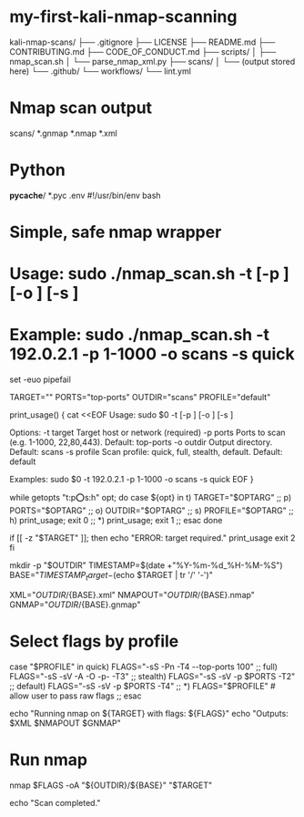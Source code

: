 # my-first-kali-nmap-scanning
kali-nmap-scans/
├── .gitignore
├── LICENSE
├── README.md
├── CONTRIBUTING.md
├── CODE_OF_CONDUCT.md
├── scripts/
│   ├── nmap_scan.sh
│   └── parse_nmap_xml.py
├── scans/
│   └── (output stored here)
└── .github/
    └── workflows/
        └── lint.yml
# Nmap scan output
scans/
*.gnmap
*.nmap
*.xml

# Python
__pycache__/
*.pyc
.env
#!/usr/bin/env bash
# Simple, safe nmap wrapper
# Usage: sudo ./nmap_scan.sh -t <target> [-p <ports>] [-o <outdir>] [-s <profile>]
# Example: sudo ./nmap_scan.sh -t 192.0.2.1 -p 1-1000 -o scans -s quick

set -euo pipefail

TARGET=""
PORTS="top-ports"
OUTDIR="scans"
PROFILE="default"

print_usage() {
  cat <<EOF
Usage: sudo $0 -t <target> [-p <ports>] [-o <outdir>] [-s <profile>]

Options:
  -t target      Target host or network (required)
  -p ports       Ports to scan (e.g. 1-1000, 22,80,443). Default: top-ports
  -o outdir      Output directory. Default: scans
  -s profile     Scan profile: quick, full, stealth, default. Default: default

Examples:
  sudo $0 -t 192.0.2.1 -p 1-1000 -o scans -s quick
EOF
}

while getopts "t:p:o:s:h" opt; do
  case ${opt} in
    t) TARGET="$OPTARG" ;;
    p) PORTS="$OPTARG" ;;
    o) OUTDIR="$OPTARG" ;;
    s) PROFILE="$OPTARG" ;;
    h) print_usage; exit 0 ;;
    *) print_usage; exit 1 ;;
  esac
done

if [[ -z "$TARGET" ]]; then
  echo "ERROR: target required."
  print_usage
  exit 2
fi

mkdir -p "$OUTDIR"
TIMESTAMP=$(date +"%Y-%m-%d_%H-%M-%S")
BASE="${TIMESTAMP}_target-$(echo $TARGET | tr '/' '-')"

XML="${OUTDIR}/${BASE}.xml"
NMAPOUT="${OUTDIR}/${BASE}.nmap"
GNMAP="${OUTDIR}/${BASE}.gnmap"

# Select flags by profile
case "$PROFILE" in
  quick)
    FLAGS="-sS -Pn -T4 --top-ports 100"
    ;;
  full)
    FLAGS="-sS -sV -A -O -p- -T3"
    ;;
  stealth)
    FLAGS="-sS -sV -p $PORTS -T2"
    ;;
  default)
    FLAGS="-sS -sV -p $PORTS -T4"
    ;;
  *)
    FLAGS="$PROFILE"  # allow user to pass raw flags
    ;;
esac

echo "Running nmap on ${TARGET} with flags: ${FLAGS}"
echo "Outputs: $XML $NMAPOUT $GNMAP"

# Run nmap
nmap $FLAGS -oA "${OUTDIR}/${BASE}" "$TARGET"

echo "Scan completed."

